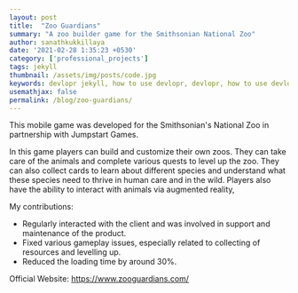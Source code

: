 ```yaml
---
layout: post
title:  "Zoo Guardians"
summary: "A zoo builder game for the Smithsonian National Zoo"
author: sanathkukkillaya
date: '2021-02-28 1:35:23 +0530'
category: ['professional_projects']
tags: jekyll
thumbnail: /assets/img/posts/code.jpg
keywords: devlopr jekyll, how to use devlopr, devlopr, how to use devlopr-jekyll, devlopr-jekyll tutorial,best jekyll themes, multi categories and tags
usemathjax: false
permalink: /blog/zoo-guardians/
---
```


This mobile game was developed for the Smithsonian's National Zoo in partnership with Jumpstart Games.

In this game players can build and customize their own zoos. They can take care of the animals and complete various quests to level up the zoo. They can also collect cards to learn about different species and understand what these species need to thrive in human care and in the wild. Players also have the ability to interact with animals via augmented reality,

My contributions:
* Regularly interacted with the client and was involved in support and maintenance of the product.
* Fixed various gameplay issues, especially related to collecting of resources and levelling up.
* Reduced the loading time by around 30%.

Official Website: https://www.zooguardians.com/